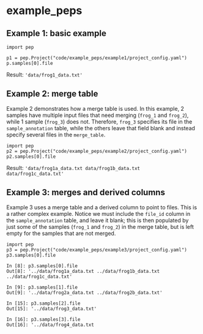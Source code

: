 # example_peps

## Example 1: basic example

```{python}
import pep

p1 = pep.Project("code/example_peps/example1/project_config.yaml")
p.samples[0].file
``` 

Result: `'data/frog1_data.txt'`


## Example 2: merge table

Example 2 demonstrates how a merge table is used. In this example, 2 samples have multiple input files that need merging (`frog_1` and `frog_2`), while 1 sample (`frog_3`) does not. Therefore, `frog_3` specifies its file in the `sample_annotation` table, while the others leave that field blank and instead specify several files in the `merge_table`.

```{python}
import pep
p2 = pep.Project("code/example_peps/example2/project_config.yaml")
p2.samples[0].file
```

Result: `'data/frog1a_data.txt data/frog1b_data.txt data/frog1c_data.txt'`


## Example 3: merges and derived columns

Example 3 uses a merge table and a derived column to point to files. This is a rather complex example. Notice we must include the `file_id` column in the `sample_annotation` table, and leave it blank; this is then populated by just some of the samples (`frog_1` and `frog_2`) in the merge table, but is left empty for the samples that are not merged.

```{python}
import pep
p3 = pep.Project("code/example_peps/example3/project_config.yaml")
p3.samples[0].file

In [8]: p3.samples[0].file
Out[8]: '../data/frog1a_data.txt ../data/frog1b_data.txt ../data/frog1c_data.txt'

In [9]: p3.samples[1].file
Out[9]: '../data/frog2a_data.txt ../data/frog2b_data.txt'

In [15]: p3.samples[2].file
Out[15]: '../data/frog3_data.txt'

In [16]: p3.samples[3].file
Out[16]: '../data/frog4_data.txt
```

